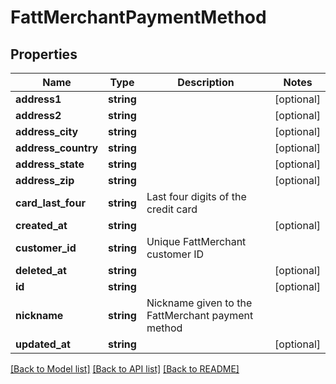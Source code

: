# FattMerchantPaymentMethod

## Properties
Name | Type | Description | Notes
------------ | ------------- | ------------- | -------------
**address1** | **string** |  | [optional] 
**address2** | **string** |  | [optional] 
**address_city** | **string** |  | [optional] 
**address_country** | **string** |  | [optional] 
**address_state** | **string** |  | [optional] 
**address_zip** | **string** |  | [optional] 
**card_last_four** | **string** | Last four digits of the credit card | 
**created_at** | **string** |  | [optional] 
**customer_id** | **string** | Unique FattMerchant customer ID | 
**deleted_at** | **string** |  | [optional] 
**id** | **string** |  | [optional] 
**nickname** | **string** | Nickname given to the FattMerchant payment method | 
**updated_at** | **string** |  | [optional] 

[[Back to Model list]](../README.md#documentation-for-models) [[Back to API list]](../README.md#documentation-for-api-endpoints) [[Back to README]](../README.md)


